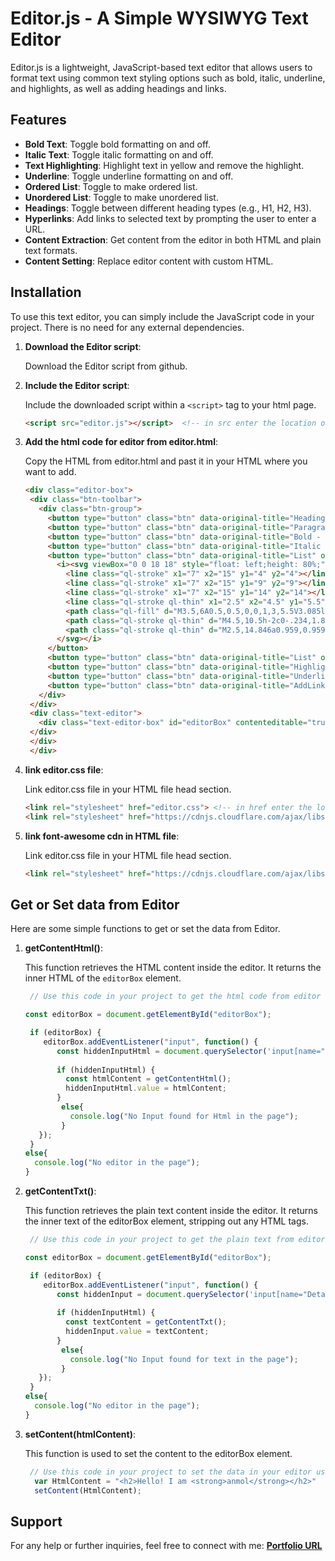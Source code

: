 # Editor.js - A Simple WYSIWYG Text Editor

Editor.js is a lightweight, JavaScript-based text editor that allows users to format text using common text styling options such as bold, italic, underline, and highlights, as well as adding headings and links.

## Features

- **Bold Text**: Toggle bold formatting on and off.
- **Italic Text**: Toggle italic formatting on and off.
- **Text Highlighting**: Highlight text in yellow and remove the highlight.
- **Underline**: Toggle underline formatting on and off.
- **Ordered List**: Toggle to make ordered list.
- **Unordered List**: Toggle to make unordered list.
- **Headings**: Toggle between different heading types (e.g., H1, H2, H3).
- **Hyperlinks**: Add links to selected text by prompting the user to enter a URL.
- **Content Extraction**: Get content from the editor in both HTML and plain text formats.
- **Content Setting**: Replace editor content with custom HTML.

## Installation

To use this text editor, you can simply include the JavaScript code in your project. There is no need for any external dependencies.

1. **Download the Editor script**:

   Download the Editor script from github.
 
2. **Include the Editor script**:

   Include the downloaded script within a `<script>` tag to your html page.

   ```html
   <script src="editor.js"></script>  <!-- in src enter the location of editor.js in your project -->
   ```

3. **Add the html code for editor from editor.html**:

   Copy the HTML from editor.html and past it in your HTML where you want to add.

   ```html
   <div class="editor-box">
    <div class="btn-toolbar">
      <div class="btn-group">
        <button type="button" class="btn" data-original-title="Heading" onclick="toggleHeading('h2')"><i class="fas fa-heading"></i></button>
        <button type="button" class="btn" data-original-title="Paragraph" onclick="formatText('formatBlock', 'p')"><i class="fas fa-paragraph"></i></button>
        <button type="button" class="btn" data-original-title="Bold - Ctrl+B" onclick="toggleBold()"><i class="fas fa-bold"></i></button>
        <button type="button" class="btn" data-original-title="Italic - Ctrl+I" onclick="toggleItalic()"><i class="fas fa-italic"></i></button>
        <button type="button" class="btn" data-original-title="List" onclick="formatText('insertOrderedList')">
          <i><svg viewBox="0 0 18 18" style="float: left;height: 80%;">
            <line class="ql-stroke" x1="7" x2="15" y1="4" y2="4"></line>
            <line class="ql-stroke" x1="7" x2="15" y1="9" y2="9"></line>
            <line class="ql-stroke" x1="7" x2="15" y1="14" y2="14"></line>
            <line class="ql-stroke ql-thin" x1="2.5" x2="4.5" y1="5.5" y2="5.5"></line>
            <path class="ql-fill" d="M3.5,6A0.5,0.5,0,0,1,3,5.5V3.085l-0.276.138A0.5,0.5,0,0,1,2.053,3c-0.124-.247-0.023-0.324.224-0.447l1-.5A0.5,0.5,0,0,1,4,2.5v3A0.5,0.5,0,0,1,3.5,6Z"></path>
            <path class="ql-stroke ql-thin" d="M4.5,10.5h-2c0-.234,1.85-1.076,1.85-2.234A0.959,0.959,0,0,0,2.5,8.156"></path>
            <path class="ql-stroke ql-thin" d="M2.5,14.846a0.959,0.959,0,0,0,1.85-.109A0.7,0.7,0,0,0,3.75,14a0.688,0.688,0,0,0,.6-0.736,0.959,0.959,0,0,0-1.85-.109"></path>
          </svg></i>
        </button>
        <button type="button" class="btn" data-original-title="List" onclick="formatText('insertUnorderedList')"><i class="fas fa-list"></i></button>
        <button type="button" class="btn" data-original-title="Highlight" onclick="toggleHighlight()"><i class="fas fa-highlighter"></i></button>
        <button type="button" class="btn" data-original-title="Underline" onclick="toggleUnderline()"><i class="fas fa-underline"></i></button>
        <button type="button" class="btn" data-original-title="AddLink" onclick="addLink()"><i class="fa-solid fa-link"></i></button>
      </div>
    </div>
    <div class="text-editor">
      <div class="text-editor-box" id="editorBox" contenteditable="true">
    </div>
    </div>
    </div>
   ```

4. **link editor.css file**:

   Link editor.css file in your HTML file head section.

   ```html
   <link rel="stylesheet" href="editor.css"> <!-- in href enter the location of editor.css in your project -->
   <link rel="stylesheet" href="https://cdnjs.cloudflare.com/ajax/libs/font-awesome/6.6.0/css/all.min.css" integrity="sha512-Kc323vGBEqzTmouAECnVceyQqyqdsSiqLQISBL29aUW4U/M7pSPA/gEUZQqv1cwx4OnYxTxve5UMg5GT6L4JJg==" crossorigin="anonymous" referrerpolicy="no-referrer" />
   ```
   
5. **link font-awesome cdn in HTML file**:

   Link editor.css file in your HTML file head section.

   ```html
   <link rel="stylesheet" href="https://cdnjs.cloudflare.com/ajax/libs/font-awesome/6.6.0/css/all.min.css" integrity="sha512-Kc323vGBEqzTmouAECnVceyQqyqdsSiqLQISBL29aUW4U/M7pSPA/gEUZQqv1cwx4OnYxTxve5UMg5GT6L4JJg==" crossorigin="anonymous" referrerpolicy="no-referrer" />
   ```

## Get or Set data from Editor

Here are some simple functions to get or set the data from Editor.

1. **getContentHtml()**:

   This function retrieves the HTML content inside the editor. It returns the inner HTML of the `editorBox` element.

   ```javascript
    // Use this code in your project to get the html code from editor in a hidden input name "Detailshtml":
   
   const editorBox = document.getElementById("editorBox");

    if (editorBox) {
       editorBox.addEventListener("input", function() {
          const hiddenInputHtml = document.querySelector('input[name="Detailshtml"]');
        
          if (hiddenInputHtml) {
            const htmlContent = getContentHtml();
            hiddenInputHtml.value = htmlContent;
          }
           else{
             console.log("No Input found for Html in the page");
           }
      });
    }
   else{
     console.log("No editor in the page");
   }
   ```
2. **getContentTxt()**:

    This function retrieves the plain text content inside the editor. It returns the inner text of the editorBox element, stripping out any HTML tags.

   ```javascript
    // Use this code in your project to get the plain text from editor in a hidden input name "Details":
   
   const editorBox = document.getElementById("editorBox");

    if (editorBox) {
       editorBox.addEventListener("input", function() {
          const hiddenInput = document.querySelector('input[name="Details"]');
        
          if (hiddenInputHtml) {
            const textContent = getContentTxt();
            hiddenInput.value = textContent;
          }
           else{
             console.log("No Input found for text in the page");
           }
      });
    }
   else{
     console.log("No editor in the page");
   }
   ```

3. **setContent(htmlContent)**:

    This function is used to set the content to the editorBox element.

   ```javascript
    // Use this code in your project to set the data in your editor using js:
     var HtmlContent = "<h2>Hello! I am <strong>anmol</strong></h2>"
     setContent(HtmlContent);
   ```
## Support
For any help or further inquiries, feel free to connect with me:
**[Portfolio URL](https://eranmolgurjar.github.io/)**
